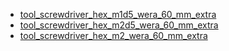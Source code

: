 * [tool_screwdriver_hex_m1d5_wera_60_mm_extra](tool_screwdriver_hex_m1d5_wera_60_mm_extra)
* [tool_screwdriver_hex_m2d5_wera_60_mm_extra](tool_screwdriver_hex_m2d5_wera_60_mm_extra)
* [tool_screwdriver_hex_m2_wera_60_mm_extra](tool_screwdriver_hex_m2_wera_60_mm_extra)
